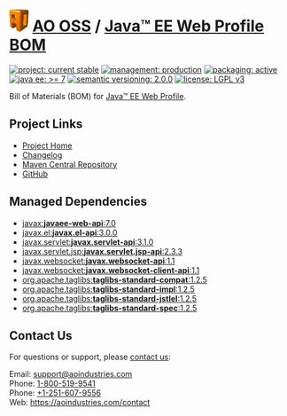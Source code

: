# [<img src="ao-logo.png" alt="AO Logo" width="35" height="40">](https://github.com/aoindustries) [AO OSS](https://github.com/aoindustries/ao-oss) / [Java™ EE Web Profile BOM](https://github.com/aoindustries/javaee-web-api-bom)

[![project: current stable](https://oss.aoapps.com/ao-badges/project-current-stable.svg)](https://aoindustries.com/life-cycle#project-current-stable)
[![management: production](https://oss.aoapps.com/ao-badges/management-production.svg)](https://aoindustries.com/life-cycle#management-production)
[![packaging: active](https://oss.aoapps.com/ao-badges/packaging-active.svg)](https://aoindustries.com/life-cycle#packaging-active)  
[![java ee: &gt;= 7](https://oss.aoapps.com/ao-badges/javaee-7.svg)](https://docs.oracle.com/javaee/7/api/)
[![semantic versioning: 2.0.0](https://oss.aoapps.com/ao-badges/semver-2.0.0.svg)](http://semver.org/spec/v2.0.0.html)
[![license: LGPL v3](https://oss.aoapps.com/ao-badges/license-lgpl-3.0.svg)](https://www.gnu.org/licenses/lgpl-3.0)

Bill of Materials (BOM) for [Java™ EE Web Profile](https://www.oracle.com/java/technologies/javaee/javaeetechnologies.html).

## Project Links
* [Project Home](https://oss.aoapps.com/javaee-web-api-bom/)
* [Changelog](https://oss.aoapps.com/javaee-web-api-bom/changelog)
* [Maven Central Repository](https://search.maven.org/artifact/com.aoapps/javaee-web-api-bom)
* [GitHub](https://github.com/aoindustries/javaee-web-api-bom)

## Managed Dependencies
* [javax:**javaee-web-api**:7.0](https://search.maven.org/artifact/javax/javaee-web-api/7.0/jar)
* [javax.el:**javax.el-api**:3.0.0](https://search.maven.org/artifact/javax.el/javax.el-api/3.0.0/jar)
* [javax.servlet:**javax.servlet-api**:3.1.0](https://search.maven.org/artifact/javax.servlet/javax.servlet-api/3.1.0/jar)
* [javax.servlet.jsp:**javax.servlet.jsp-api**:2.3.3](https://search.maven.org/artifact/javax.servlet.jsp/javax.servlet.jsp-api/2.3.3/jar)
* [javax.websocket:**javax.websocket-api**:1.1](https://search.maven.org/artifact/javax.websocket/javax.websocket-api/1.1/jar)
* [javax.websocket:**javax.websocket-client-api**:1.1](https://search.maven.org/artifact/javax.websocket/javax.websocket-client-api/1.1/jar)
* [org.apache.taglibs:**taglibs-standard-compat**:1.2.5](https://search.maven.org/artifact/org.apache.taglibs/taglibs-standard-compat/1.2.5/jar)
* [org.apache.taglibs:**taglibs-standard-impl**:1.2.5](https://search.maven.org/artifact/org.apache.taglibs/taglibs-standard-impl/1.2.5/jar)
* [org.apache.taglibs:**taglibs-standard-jstlel**:1.2.5](https://search.maven.org/artifact/org.apache.taglibs/taglibs-standard-jstlel/1.2.5/jar)
* [org.apache.taglibs:**taglibs-standard-spec**:1.2.5](https://search.maven.org/artifact/org.apache.taglibs/taglibs-standard-spec/1.2.5/jar)

## Contact Us
For questions or support, please [contact us](https://aoindustries.com/contact):

Email: [support@aoindustries.com](mailto:support@aoindustries.com)  
Phone: [1-800-519-9541](tel:1-800-519-9541)  
Phone: [+1-251-607-9556](tel:+1-251-607-9556)  
Web: https://aoindustries.com/contact
